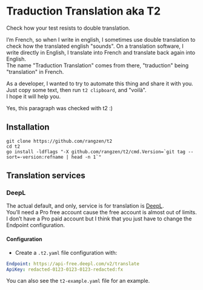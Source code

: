 # Traduction Translation aka T2

Check how your test resists to double translation.

I’m French, so when I write in english, I sometimes use double translation to check how the translated english "sounds".
On a translation software, I write directly in English, I translate into French and translate back again into English.  
The name "Traduction Translation" comes from there, "traduction" being "translation" in French.

As a developer, I wanted to try to automate this thing and share it with you.  
Just copy some text, then run `t2 clipboard`, and "voilà".  
I hope it will help you.

Yes, this paragraph was checked with t2 :)

## Installation

```shell
git clone https://github.com/rangzen/t2
cd t2
go install -ldflags "-X github.com/rangzen/t2/cmd.Version=`git tag --sort=-version:refname | head -n 1`"
```

## Translation services

### DeepL

The actual default, and only, service is for translation is [DeepL](https://deepl.com).  
You’ll need a Pro free account cause the free account is almost out of limits.  
I don’t have a Pro paid account but I think that you just have to change the Endpoint configuration.

#### Configuration

* Create a `.t2.yaml` file configuration with:

```yaml
Endpoint: https://api-free.deepl.com/v2/translate
ApiKey: redacted-0123-0123-0123-redacted:fx
```

You can also see the `t2-example.yaml` file for an example.
